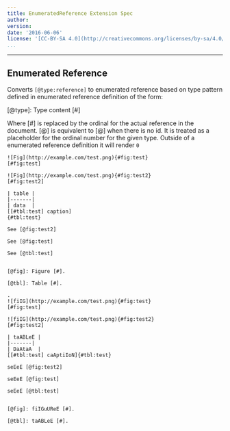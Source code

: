 ```yaml
---
title: EnumeratedReference Extension Spec
author:
version:
date: '2016-06-06'
license: '[CC-BY-SA 4.0](http://creativecommons.org/licenses/by-sa/4.0/)'
...
```


---

## Enumerated Reference

Converts `[@type:reference]` to enumerated reference based on type pattern defined in enumerated
reference definition of the form:

[@type]: Type content [#]

Where [#] is replaced by the ordinal for the actual reference in the document. [@] is equivalent
to [@] when there is no id. It is treated as a placeholder for the ordinal number for the given
type. Outside of a enumerated reference definition it will render `0`

```````````````````````````````` example Enumerated Reference: 1
![Fig](http://example.com/test.png){#fig:test}  
[#fig:test]

![Fig](http://example.com/test.png){#fig:test2}  
[#fig:test2]

| table |
|-------|
| data  |
[[#tbl:test] caption]
{#tbl:test}

See [@fig:test2]

See [@fig:test]

See [@tbl:test]


[@fig]: Figure [#].

[@tbl]: Table [#].

.
![fiIG](http://example.com/test.png){#fig:test}  
[#fig:test]

![fiIG](http://example.com/test.png){#fig:test2}  
[#fig:test2]

| taABLeE |
|-------|
| DaAtaA  |
[[#tbl:test] caAptiIoN]{#tbl:test}

seEeE [@fig:test2]

seEeE [@fig:test]

seEeE [@tbl:test]


[@fig]: fiIGuUReE [#].

[@tbl]: taABLeE [#].
````````````````````````````````


